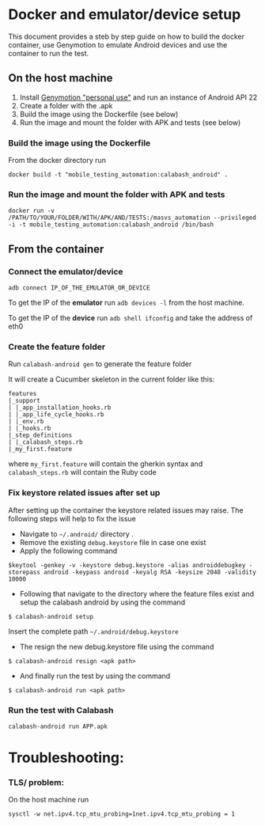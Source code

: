 # Docker and emulator/device setup


This document provides a steb by step guide on how to build the docker container, use Genymotion to emulate Android devices and use the container to run the test.

## On the host machine

1. Install [Genymotion "personal use"](https://www.genymotion.com/fun-zone/) and run an instance of Android API 22
2. Create a folder with the .apk 
3. Build the image using the Dockerfile (see below)
4. Run the image and mount the folder with APK and tests (see below)
	
	
### Build the image using the Dockerfile 

From the docker directory run

```
docker build -t "mobile_testing_automation:calabash_android" .
```

### Run the image and mount the folder with APK and tests


```
docker run -v /PATH/TO/YOUR/FOLDER/WITH/APK/AND/TESTS:/masvs_automation --privileged  -i -t mobile_testing_automation:calabash_android /bin/bash
```



## From the container

### Connect the emulator/device

`adb connect IP_OF_THE_EMULATOR_OR_DEVICE`

To get the IP of the __emulator__ run `adb devices -l` from the host machine.

To get the IP of the __device__ run `adb shell ifconfig` and take the address of eth0 

### Create the feature folder

Run `calabash-android gen` to generate the feature folder

It will create a Cucumber skeleton in the current folder like this:


    features
    |_support
    | |_app_installation_hooks.rb
    | |_app_life_cycle_hooks.rb
    | |_env.rb
    | |_hooks.rb
    |_step_definitions
    | |_calabash_steps.rb
    |_my_first.feature
    
 where `my_first.feature` will contain the gherkin syntax and `calabash_steps.rb` will contain the Ruby code 
 
### Fix keystore related issues after set up

After setting up the container the keystore related issues may raise. The following steps will help to fix the issue

-	Navigate to  `~/.android/` directory .
-  Remove the existing `debug.keystore` file in case one exist
-	Apply the following command 

```
$keytool -genkey -v -keystore debug.keystore -alias androiddebugkey -storepass android -keypass android -keyalg RSA -keysize 2048 -validity 10000
```
-	Following that navigate to the directory where the feature files exist and setup the calabash android by using the command

```
$ calabash-android setup

```
Insert the complete path `~/.android/debug.keystore`

-	The resign the new debug.keystore file using the command

``` 
$ calabash-android resign <apk path>
```
-	And finally run the test by using the command 

``` 
$ calabash-android run <apk path>
```


### Run the test with Calabash

`calabash-android run APP.apk`


# Troubleshooting:

### TLS/ problem:

On the host machine run

```
sysctl -w net.ipv4.tcp_mtu_probing=1net.ipv4.tcp_mtu_probing = 1
```

